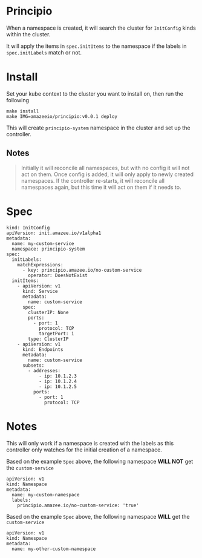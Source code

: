 # Principio

When a namespace is created, it will search the cluster for `InitConfig` kinds within the cluster.

It will apply the items in `spec.initItems` to the namespace if the labels in `spec.initLabels` match or not.

# Install

Set your kube context to the cluster you want to install on, then run the following
```
make install
make IMG=amazeeio/principio:v0.0.1 deploy
```
This will create `principio-system` namespace in the cluster and set up the controller.

## Notes
> Initially it will reconcile all namespaces, but with no config it will not act on them.
> Once config is added, it will only apply to newly created namespaces.
> If the controller re-starts, it will reconcile all namespaces again, but this time it will act on them if it needs to.

# Spec
```
kind: InitConfig
apiVersion: init.amazee.io/v1alpha1
metadata:
  name: my-custom-service
  namespace: principio-system
spec:
  initLabels:
    matchExpressions:
      - key: principio.amazee.io/no-custom-service
        operator: DoesNotExist
  initItems:
    - apiVersion: v1
      kind: Service
      metadata:
        name: custom-service
      spec:
        clusterIP: None
        ports:
          - port: 1
            protocol: TCP
            targetPort: 1
        type: ClusterIP
    - apiVersion: v1
      kind: Endpoints
      metadata:
        name: custom-service
      subsets:
        - addresses:
            - ip: 10.1.2.3
            - ip: 10.1.2.4
            - ip: 10.1.2.5
          ports:
            - port: 1
              protocol: TCP
```

# Notes

This will only work if a namespace is created with the labels as this controller only watches for the initial creation of a namespace.

Based on the example `Spec` above, the following namespace **WILL NOT** get the `custom-service`
```
apiVersion: v1
kind: Namespace
metadata:
  name: my-custom-namespace
  labels:
    principio.amazee.io/no-custom-service: 'true'
```

Based on the example `Spec` above, the following namespace **WILL** get the `custom-service`
```
apiVersion: v1
kind: Namespace
metadata:
  name: my-other-custom-namespace
```